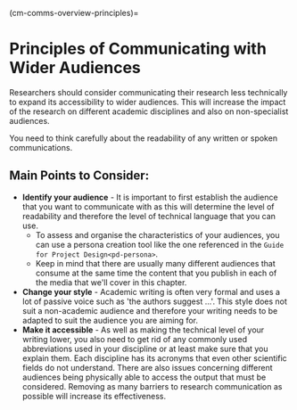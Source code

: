 (cm-comms-overview-principles)=
# Principles of Communicating with Wider Audiences

Researchers should consider communicating their research less technically to expand its accessibility to wider audiences.
This will increase the impact of the research on different academic disciplines and also on non-specialist audiences.

You need to think carefully about the readability of any written or spoken communications.

## Main Points to Consider:

* **Identify your audience** - It is important to first establish the audience that you want to communicate with as this will determine the level of readability and therefore the level of technical language that you can use.
    * To assess and organise the characteristics of your audiences, you can use a persona creation tool like the one referenced in the <ref>`Guide for Project Design<pd-persona>`.
    * Keep in mind that there are usually many different audiences that consume at the same time the content that you publish in each of the media that we'll cover in this chapter.
* **Change your style** - Academic writing is often very formal and uses a lot of passive voice such as 'the authors suggest ...'.
This style does not suit a non-academic audience and therefore your writing needs to be adapted to suit the audience you are aiming for.
* **Make it accessible** - As well as making the technical level of your writing lower, you also need to get rid of any commonly used abbreviations used in your discipline or at least make sure that you explain them.
Each discipline has its acronyms that even other scientific fields do not understand.
There are also issues concerning different audiences being physically able to access the output that must be considered.
Removing as many barriers to research communication as possible will increase its effectiveness.
